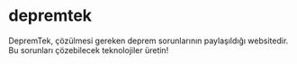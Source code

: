 # depremtek
DepremTek, çözülmesi gereken deprem sorunlarının paylaşıldığı websitedir. Bu sorunları çözebilecek teknolojiler üretin!
